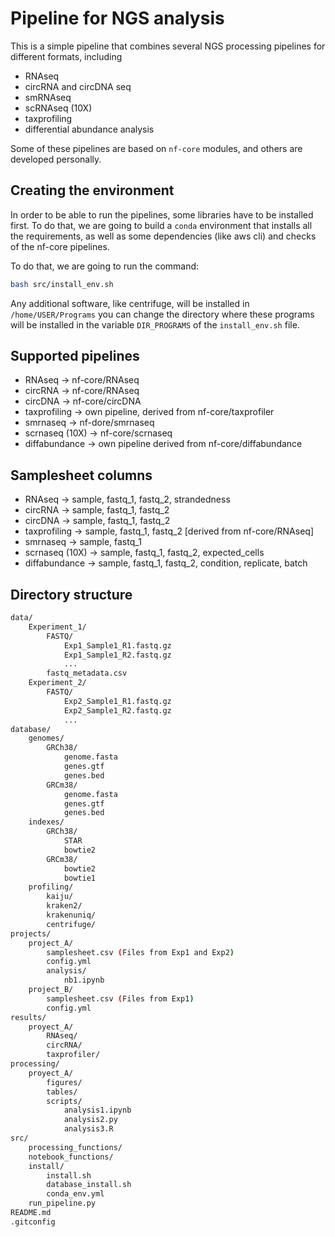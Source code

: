 # Pipeline for NGS analysis

This is a simple pipeline that combines several NGS processing pipelines for different formats, including

* RNAseq
* circRNA and circDNA seq
* smRNAseq
* scRNAseq (10X)
* taxprofiling
* differential abundance analysis

Some of these pipelines are based on `nf-core` modules, and others are developed personally.

## Creating the environment

In order to be able to run the pipelines, some libraries have to be installed first. To do that, we are going to build a `conda` environment that installs all the requirements, as well as some dependencies (like aws cli) and checks of the nf-core pipelines.

To do that, we are going to run the command:

```bash
bash src/install_env.sh
```

Any additional software, like centrifuge, will be installed in `/home/USER/Programs` you can change the directory where
these programs will be installed in the variable `DIR_PROGRAMS` of the `install_env.sh` file.

## Supported pipelines

* RNAseq -> nf-core/RNAseq
* circRNA -> nf-core/RNAseq
* circDNA -> nf-core/circDNA
* taxprofiling -> own pipeline, derived from nf-core/taxprofiler
* smrnaseq -> nf-dore/smrnaseq
* scrnaseq (10X) -> nf-core/scrnaseq
* diffabundance -> own pipeline derived from nf-core/diffabundance

## Samplesheet columns

* RNAseq -> sample, fastq_1, fastq_2, strandedness
* circRNA -> sample, fastq_1, fastq_2
* circDNA -> sample, fastq_1, fastq_2
* taxprofiling -> sample, fastq_1, fastq_2  [derived from nf-core/RNAseq]
* smrnaseq -> sample, fastq_1
* scrnaseq (10X) -> sample, fastq_1, fastq_2, expected_cells
* diffabundance -> sample, fastq_1, fastq_2, condition, replicate, batch

## Directory structure

```bash
data/
    Experiment_1/
        FASTQ/
            Exp1_Sample1_R1.fastq.gz
            Exp1_Sample1_R2.fastq.gz
            ...
        fastq_metadata.csv
    Experiment_2/
        FASTQ/
            Exp2_Sample1_R1.fastq.gz
            Exp2_Sample1_R2.fastq.gz
            ...
database/
    genomes/
        GRCh38/
            genome.fasta
            genes.gtf
            genes.bed
        GRCm38/
            genome.fasta
            genes.gtf
            genes.bed
    indexes/
        GRCh38/
            STAR
            bowtie2
        GRCm38/
            bowtie2
            bowtie1
    profiling/
        kaiju/
        kraken2/
        krakenuniq/
        centrifuge/
projects/
    project_A/
        samplesheet.csv (Files from Exp1 and Exp2)
        config.yml
        analysis/
            nb1.ipynb
    project_B/
        samplesheet.csv (Files from Exp1)
        config.yml
results/
    proyect_A/
        RNAseq/
        circRNA/
        taxprofiler/
processing/
    proyect_A/
        figures/
        tables/
        scripts/
            analysis1.ipynb
            analysis2.py
            analysis3.R
src/
    processing_functions/
    notebook_functions/
    install/
        install.sh
        database_install.sh
        conda_env.yml
    run_pipeline.py
README.md
.gitconfig
```
